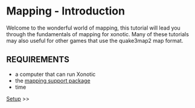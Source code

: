 Mapping - Introduction
======================

Welcome to the wonderful world of mapping, this tutorial will lead you through the fundamentals of mapping for xonotic.
Many of these tutorials may also useful for other games that use the quake3map2 map format.

REQUIREMENTS
------------

-   a computer that can run Xonotic
-   the [mapping support package](http://dl.xonotic.org/xonotic-0.8.2-mappingsupport.zip)
-   time

[Setup](mapping-Setup) \>\>


